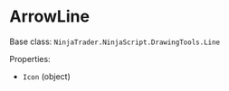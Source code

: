 # ArrowLine

Base class: `NinjaTrader.NinjaScript.DrawingTools.Line`

Properties:
- `Icon` (object)
